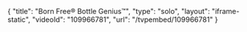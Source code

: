 {
    "title": "Born Free&reg; Bottle Genius&trade;",
    "type": "solo",
    "layout": "iframe-static",
    "videoId": "109966781",
    "url": "\/tvpembed\/109966781"
}